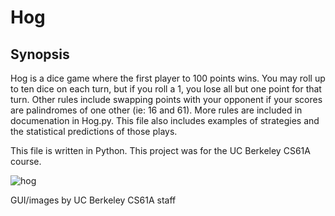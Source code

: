 # Hog
Synopsis
-------------
Hog is a dice game where the first player to 100 points wins. You may roll up 
to ten dice on each turn, but if you roll a 1, you lose all but one point 
for that turn.  Other rules include swapping points with your opponent if your 
scores are palindromes of one other (ie: 16 and 61). More rules are included in 
documenation in Hog.py. This file also includes examples of strategies and the 
statistical predictions of those plays.

This file is written in Python. This project was for the UC Berkeley CS61A
course.

![hog](https://cloud.githubusercontent.com/assets/12720744/17600560/e6069f82-5fb8-11e6-8ec4-a2c0c6c947ac.gif)

GUI/images by UC Berkeley CS61A staff
